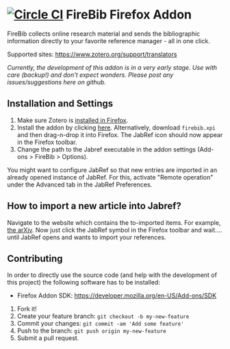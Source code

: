 [![Circle CI](https://circleci.com/gh/tobiasdiez/Jabref-FirefoxAddon.svg?style=shield)](https://circleci.com/gh/tobiasdiez/Jabref-FirefoxAddon)
FireBib Firefox Addon
=============

FireBib collects online research material and sends the bibliographic information directly to your favorite reference manager - all in one click.

Supported sites: https://www.zotero.org/support/translators

_Currently, the development of this addon is in a very early stage. Use with care (backup!) and don't expect wonders. Please post any issues/suggestions here on github._

Installation and Settings
-------------------------

1. Make sure Zotero is [installed in Firefox](https://www.zotero.org/download/).
2. Install the addon by clicking [here](https://raw.githubusercontent.com/tobiasdiez/Jabref-FirefoxAddon/master/firebib.xpi). Alternatively, download `firebib.xpi` and then drag-n-drop it into Firefox. The JabRef icon should now appear in the Firefox toolbar. 
3. Change the path to the Jabref executable in the addon settings (Add-ons > FireBib > Options).

You might want to configure JabRef so that new entries are imported in an already opened instance of JabRef. For this, activate "Remote operation" under the Advanced tab in the JabRef Preferences.

How to import a new article into Jabref?
----------------------------------------

Navigate to the website which contains the to-imported items. For example, [the arXiv](http://arxiv.org/list/gr-qc/pastweek?skip=0&show=5). Now just click the JabRef symbol in the Firefox toolbar and wait.... until JabRef opens and wants to import your references.

Contributing
----------

In order to directly use the source code (and help with the development of this project) the following software has to be installed:

 - Firefox Addon SDK: https://developer.mozilla.org/en-US/Add-ons/SDK

1. Fork it!
2. Create your feature branch: `git checkout -b my-new-feature`
3. Commit your changes: `git commit -am 'Add some feature'`
4. Push to the branch: `git push origin my-new-feature`
5. Submit a pull request.
